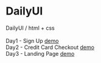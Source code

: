 # DailyUI
DailyUI / html + css
<br>
<br>
Day1 - Sign Up <a href="https://pclin2018.github.io/DailyUI/SignUp/SignUp.html" target="_blank">demo</a>
<br>
Day2 - Credit Card Checkout <a href="https://pclin2018.github.io/DailyUI/CreditCard/CreditCard.html" target="_blank">demo</a>
<br>
Day3 - Landing Page <a href="https://pclin2018.github.io/DailyUI/LandingPage/LandingPage.html" target="_blank">demo</a>
